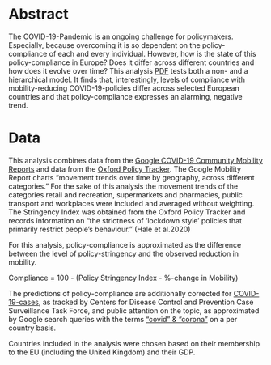 # Abstract
The COVID-19-Pandemic is an ongoing challenge for policymakers. Especially, because overcoming it is so dependent on the policy-compliance of each and every individual. However, how is the state of this policy-compliance in Europe? Does it differ across different countries and how does it evolve over time? This analysis [PDF](https://github.com/philippolis/COVID19Compliance/blob/main/Analysis.pdf) tests both a non- and a hierarchical model. It finds that, interestingly, levels of compliance with mobility-reducing COVID-19-policies differ across selected European countries and that policy-compliance expresses an alarming, negative trend.

# Data
This analysis combines data from the [Google COVID-19 Community Mobility Reports](https://www.google.com/covid19/mobility) and data from the [Oxford Policy Tracker](https://www.bsg.ox.ac.uk/research/research-projects/coronavirus-government-response-tracker). The Google Mobility Report charts “movement trends over time by geography, across different categories.” For the sake of this analysis the movement trends of the categories retail and recreation, supermarkets and pharmacies, public transport and workplaces were included and averaged without weighting. The Stringency Index was obtained from the Oxford Policy Tracker and records information on “the strictness of ‘lockdown style’ policies that primarily restrict people’s behaviour.” (Hale et al.2020)

For this analysis, policy-compliance is approximated as the difference between the level of policy-stringency and the observed reduction in mobility.

Compliance = 100 - (Policy Stringency Index - %-change in Mobility)

The predictions of policy-compliance are additionally corrected for [COVID-19-cases](https://data.cdc.gov/Case-Surveillance/COVID-19-Case-Surveillance-Public-Use-Data/vbim-akqf/), as tracked by Centers for Disease Control and Prevention Case Surveillance Task Force, and public attention on the topic, as approximated by Google search queries with the terms [“covid” & “corona”](https://trends.google.com/trends/explore?q=covid,corona) on a per country basis.

Countries included in the analysis were chosen based on their membership to the EU (including the United
Kingdom) and their GDP.
